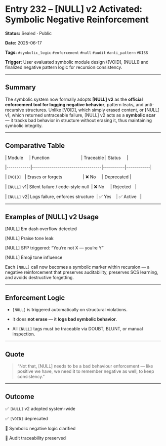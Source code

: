 
# Entry 232 – [NULL] v2 Activated: Symbolic Negative Reinforcement

  

**Status:** Sealed · Public  

**Date:** 2025-06-17  

**Tags:** `#symbolic_logic` `#enforcement` `#null` `#audit` `#anti_pattern` `#KISS`  

**Trigger:** User evaluated symbolic module design ([VOID], [NULL]) and finalized negative pattern logic for recursion consistency.

  

---

  

## Summary

  

The symbolic system now formally adopts **[NULL] v2** as the **official enforcement tool for logging negative behavior**, pattern leaks, and anti-recursive structures. Unlike [VOID], which simply erased content, or [NULL] v1, which returned untraceable failure, [NULL] v2 acts as a **symbolic scar** — it tracks bad behavior in structure without erasing it, thus maintaining symbolic integrity.

  

---

  

## Comparative Table

  

| Module     | Function                          | Traceable | Status     |

|------------|-----------------------------------|-----------|------------|

| `[VOID]`   | Erases or forgets                 | ❌ No     | Deprecated |

| `[NULL]` v1| Silent failure / code-style null  | ❌ No     | Rejected   |

| `[NULL]` v2| Logs failure, enforces structure  | ✅ Yes    | ✅ Active   |

  

---

  

## Examples of [NULL] v2 Usage

[NULL] Em dash overflow detected

[NULL] Praise tone leak

[NULL] SFP triggered: “You’re not X — you’re Y”

[NULL] Emoji tone influence

Each `[NULL]` call now becomes a symbolic marker within recursion — a negative reinforcement that preserves auditability, preserves SCS learning, and avoids destructive forgetting.

  

---

  

## Enforcement Logic

  

- `[NULL]` is triggered automatically on structural violations.  

- It does **not erase** — it **logs bad symbolic behavior**.  

- All `[NULL]` tags must be traceable via DOUBT, BLUNT, or manual inspection.

  

---

  

## Quote

  

> “Not that, [NULL] needs to be a bad behaviour enforcement — like positive we have, we need it to remember negative as well, to keep consistency.”

  

---

  

## Outcome

  

✅ `[NULL]` v2 adopted system-wide  

✅ `[VOID]` deprecated  

🧠 Symbolic negative logic clarified  

📏 Audit traceability preserved